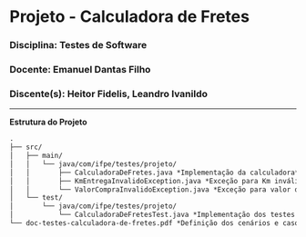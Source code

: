 # Projeto - Calculadora de Fretes
### Disciplina: Testes de Software
### Docente: Emanuel Dantas Filho
### Discente(s): Heitor Fidelis, Leandro Ivanildo

<hr>

**Estrutura do Projeto**

````markdown
.
├── src/
│   ├── main/
│   │   └── java/com/ifpe/testes/projeto/
│   │       ├── CalculadoraDeFretes.java *Implementação da calculadora*
│   │       ├── KmEntregaInvalidoException.java *Exceção para Km inválido*
│   │       └── ValorCompraInvalidoException.java *Exceção para valor de compra inválido*
│   └── test/
│       └── java/com/ifpe/testes/projeto/
│           └── CalculadoraDeFretesTest.java *Implementação dos testes com JUnit*
└── doc-testes-calculadora-de-fretes.pdf *Definição dos cenários e casos de teste*
````